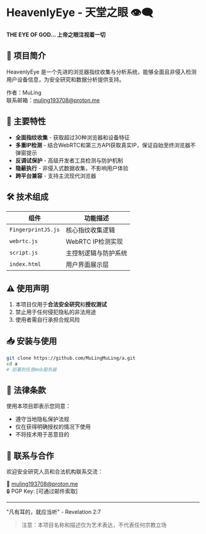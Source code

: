 # HeavenlyEye - 天堂之眼 👁️‍🗨️

**THE EYE OF GOD... 上帝之眼注视着一切**

## 📌 项目简介

HeavenlyEye 是一个先进的浏览器指纹收集与分析系统，能够全面且非侵入检测用户设备信息，为安全研究和数据分析提供支持。

作者：MuLing  
联系邮箱：[muling193708@proton.me](mailto:muling193708@proton.me)

## 🌟 主要特性

- **全面指纹收集** - 获取超过30种浏览器和设备特征
- **多重IP检测** - 结合WebRTC和第三方API获取真实IP，保证自始至终浏览器不弹窗提示
- **反调试保护** - 高级开发者工具检测与防护机制
- **隐蔽执行** - 非侵入式数据收集，不影响用户体验
- **跨平台兼容** - 支持主流现代浏览器

## 🛠️ 技术组成

| 组件 | 功能描述 |
|------|----------|
| `FingerprintJS.js` | 核心指纹收集逻辑 |
| `webrtc.js` | WebRTC IP检测实现 |
| `script.js` | 主控制逻辑与防护系统 |
| `index.html` | 用户界面展示层 |

## ⚠️ 使用声明

1. 本项目仅用于**合法安全研究**和**授权测试**
2. 禁止用于任何侵犯隐私的非法用途
3. 使用者需自行承担合规风险

## 📥 安装与使用

```bash
git clone https://github.com/MuLingMuLing/a.git
cd a
# 部署到任意Web服务器
```

## 📜 法律条款

使用本项目即表示您同意：
- 遵守当地隐私保护法规
- 仅在获得明确授权的情况下使用
- 不将技术用于恶意目的

## 📧 联系与合作

欢迎安全研究人员和合法机构联系交流：

📩 [muling193708@proton.me](mailto:muling193708@proton.me)  
🔒 PGP Key: [可通过邮件索取]

---

"凡有耳的，就应当听" - Revelation 2:7

> 注意：本项目名称和描述仅为艺术表达，不代表任何宗教立场
